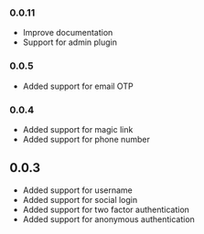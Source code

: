### 0.0.11

- Improve documentation
- Support for admin plugin

### 0.0.5

- Added support for email OTP

### 0.0.4

- Added support for magic link
- Added support for phone number

## 0.0.3

- Added support for username
- Added support for social login
- Added support for two factor authentication
- Added support for anonymous authentication

